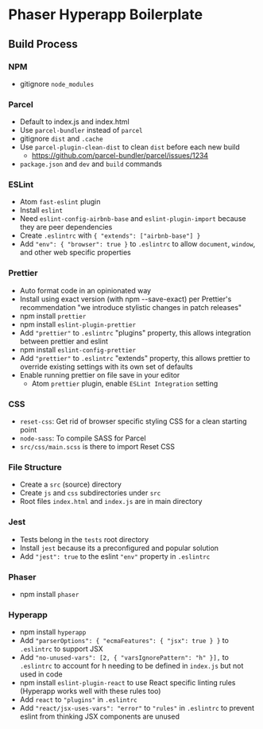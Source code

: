 # Phaser Hyperapp Boilerplate

## Build Process

### NPM

-   gitignore `node_modules`

### Parcel

-   Default to index.js and index.html
-   Use `parcel-bundler` instead of `parcel`
-   gitignore `dist` and `.cache`
-   Use `parcel-plugin-clean-dist` to clean `dist` before each new build
    -   https://github.com/parcel-bundler/parcel/issues/1234
-   `package.json` and `dev` and `build` commands

### ESLint

-   Atom `fast-eslint` plugin
-   Install `eslint`
-   Need `eslint-config-airbnb-base` and `eslint-plugin-import` because they are peer dependencies
-   Create `.eslintrc` with `{ "extends": ["airbnb-base"] }`
-   Add `"env": { "browser": true }` to `.eslintrc` to allow `document`, `window`, and other web specific properties

### Prettier

-   Auto format code in an opinionated way
-   Install using exact version (with npm --save-exact) per Prettier's recommendation "we introduce stylistic changes in patch releases"
-   npm install `prettier`
-   npm install `eslint-plugin-prettier`
-   Add `"prettier"` to `.eslintrc` "plugins" property, this allows integration between prettier and eslint
-   npm install `eslint-config-prettier`
-   Add `"prettier"` to `.eslintrc` "extends" property, this allows prettier to override existing settings with its own set of defaults
-   Enable running prettier on file save in your editor
    -   Atom `prettier` plugin, enable `ESLint Integration` setting

### CSS

-   `reset-css`: Get rid of browser specific styling CSS for a clean starting point
-   `node-sass`: To compile SASS for Parcel
-   `src/css/main.scss` is there to import Reset CSS

### File Structure

-   Create a `src` (source) directory
-   Create `js` and `css` subdirectories under `src`
-   Root files `index.html` and `index.js` are in main directory

### Jest

-   Tests belong in the `tests` root directory
-   Install `jest` because its a preconfigured and popular solution
-   Add `"jest": true` to the eslint `"env"` property in `.eslintrc`

### Phaser

-   npm install `phaser`

### Hyperapp

-   npm install `hyperapp`
-   Add `"parserOptions": { "ecmaFeatures": { "jsx": true } }` to `.eslintrc` to support JSX
-   Add `"no-unused-vars": [2, { "varsIgnorePattern": "h" }],` to `.eslintrc` to account for h needing to be defined in `index.js` but not used in code
-   npm install `eslint-plugin-react` to use React specific linting rules (Hyperapp works well with these rules too)
-   Add `react` to `"plugins"` in `.eslintrc`
-   Add `"react/jsx-uses-vars": "error"` to `"rules"` in `.eslintrc` to prevent eslint from thinking JSX components are unused
